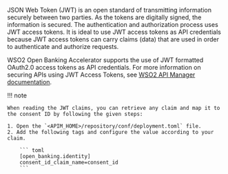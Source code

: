 JSON Web Token (JWT) is an open standard of transmitting information securely between two parties. As the tokens 
are digitally signed, the information is secured. The authentication and authorization process uses JWT access tokens. 
It is ideal to use JWT access tokens as API credentials because JWT access tokens can carry claims (data) that are used 
in order to authenticate and authorize requests.

WSO2 Open Banking Accelerator supports the use of JWT formatted OAuth2.0 access tokens as API credentials. For more 
information on securing APIs using JWT Access Tokens, see 
[WSO2 API Manager documentation](https://apim.docs.wso2.com/en/latest/learn/api-security/oauth2/access-token-types/jwt-tokens/).

!!! note
    
    When reading the JWT claims, you can retrieve any claim and map it to the consent ID by following the given steps: 
    
    1. Open the `<APIM_HOME>/repository/conf/deployment.toml` file.
    2. Add the following tags and configure the value according to your claim.
    
        ``` toml
        [open_banking.identity]
        consent_id_claim_name=consent_id
        ```
    